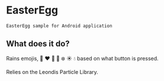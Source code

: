 # EasterEgg
    EasterEgg sample for Android application
    
## What does it do?
Rains emojis, :jack_o_lantern: :heart: :rose: :christmas_tree: :snowflake: :sunny: :droplet: based on
what button is pressed.  

Relies on the Leondis Particle Library. 

